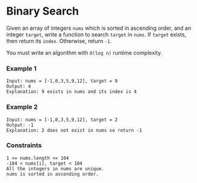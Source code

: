 # Binary Search

Given an array of integers `nums` which is sorted in ascending order, and an integer `target`, write a function to search `target` in `nums`. If `target` exists, then return its `index`. Otherwise, return `-1`.

You must write an algorithm with `O(log n)` runtime complexity.

 
### Example 1
```
Input: nums = [-1,0,3,5,9,12], target = 9
Output: 4
Explanation: 9 exists in nums and its index is 4
```

### Example 2
```
Input: nums = [-1,0,3,5,9,12], target = 2
Output: -1
Explanation: 2 does not exist in nums so return -1
```

### Constraints
```
1 <= nums.length <= 104
-104 < nums[i], target < 104
All the integers in nums are unique.
nums is sorted in ascending order.
```